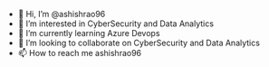 - 👋 Hi, I’m @ashishrao96
- 👀 I’m interested in CyberSecurity and Data Analytics
- 🌱 I’m currently learning Azure Devops
- 💞️ I’m looking to collaborate on CyberSecurity and Data Analytics
- 📫 How to reach me ashishrao96

<!---
ashishrao96/ashishrao96 is a ✨ special ✨ repository because its `README.md` (this file) appears on your GitHub profile.
You can click the Preview link to take a look at your changes.
--->


